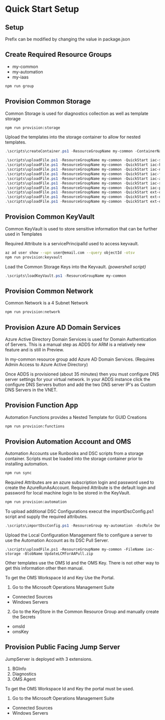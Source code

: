 # Quick Start Setup

## Setup
Prefix can be modified by changing the value in package.json

## Create Required Resource Groups

- my-common
- my-automation
- my-iaas

```bash
npm run group
```

## Provision Common Storage 
Common Storage is used for diagnostics collection as well as template storage

```bash
npm run provision:storage
```

Upload the templates into the storage container to allow for nested templates.

```powershell
.\scripts\createContainer.ps1 -ResourceGroupName my-common -ContainerName templates

.\scripts\uploadFile.ps1 -ResourceGroupName my-common -QuickStart iac-storage -BlobName deployStorage.json
.\scripts\uploadFile.ps1 -ResourceGroupName my-common -QuickStart iac-keyvault -BlobName deployKeyVault.json
.\scripts\uploadFile.ps1 -ResourceGroupName my-common -QuickStart iac-network -BlobName deployNetwork.json
.\scripts\uploadFile.ps1 -ResourceGroupName my-common -QuickStart iac-functions -BlobName deployFunctions.json
.\scripts\uploadFile.ps1 -ResourceGroupName my-common -QuickStart iac-automation -BlobName deployAutomation.json
.\scripts\uploadFile.ps1 -ResourceGroupName my-common -QuickStart iac-singleVM -BlobName deploySingleVM.json
.\scripts\uploadFile.ps1 -ResourceGroupName my-common -QuickStart iac-publicVM -BlobName deployPublicVM.json
.\scripts\uploadFile.ps1 -ResourceGroupName my-common -QuickStart ext-omsMonitor -BlobName deployOMSExtension.json
.\scripts\uploadFile.ps1 -ResourceGroupName my-common -QuickStart ext-dscNode -BlobName deployDSCExtension.json
.\scripts\uploadFile.ps1 -ResourceGroupName my-common -QuickStart ext-domainJoin -BlobName deployDomainJoinExtension.json
```

## Provision Common KeyVault
Common KeyVault is used to store sensitive information that can be further used in Templates

Required Attribute is a servicePrincipalId used to access keyvault. 

```bash
az ad user show --upn user@email.com --query objectId -otsv
npm run provision:keyvault
```

Load the Common Storage Keys into the Keyvault.  _(powershell script)_

```powershell
.\scripts\loadKeyVault.ps1 -ResourceGroupName my-common
```

## Provision Common Network
Common Network is a 4 Subnet Network

```bash
npm run provision:network
```

## Provision Azure AD Domain Services
Azure Active Directory Domain Services is used for Domain Authentication of Servers.  This is a manual step as ADDS for ARM
is a relatively new feature and is still in Preview.

In my-common resource group add Azure AD Domain Services.  (Requires Admin Access to Azure Active Directory)

Once ADDS is provisioned (about 35 minutes) then you must configure DNS server settings for your virtual network. In your ADDS instance
click the configure DNS Servers button and add the two DNS server IP's as Custom DNS Servers in the VNET.


## Provision Function App
Automation Functions provides a Nested Template for GUID Creations

```bash
npm run provision:functions
```

## Provision Automation Account and OMS
Automation Accounts use Runbooks and DSC scripts from a storage container.  Scripts must be loaded into the storage container prior to installing automation.

```bash
npm run sync
```

Required Attributes are an azure subscription login and password used to create the AzureRunAsAccount. 
Required Attribute is the default login and password for local machine login to be stored in the KeyVault.

```bash
npm run provision:automation
```

To upload additional DSC Configurations execut the importDscConfig.ps1 script and supply the required attributes.

```powershell
.\scripts\importDscConfig.ps1 -ResourceGroup my-automation -dscRole DomainController
```

Upload the Local Configuration Management file to configure a server to use the Automation Account as its DSC Pull Server.

```
.\scripts\uploadFile.ps1 -ResourceGroupName my-common -FileName iac-storage -BlobName UpdateLCMforAAPull.zip
```

Other templates use the OMS Id and the OMS Key.  There is not other way to get this information other then manual.


To get the OMS Workspace Id and Key Use the Portal.

1. Go to the Microsoft Operations Management Suite
  - Connected Sources
  - Windows Servers

2. Go to the KeyStore in the Common Resource Group and manually create the Secrets
  - omsId
  - omsKey

## Provision Public Facing Jump Server
JumpServer is deployed with 3 extensions.

1. BGInfo
2. Diagnostics
3. OMS Agent


To get the OMS Workspace Id and Key the portal must be used.

1. Go to the Microsoft Operations Management Suite
  - Connected Sources
  - Windows Servers
